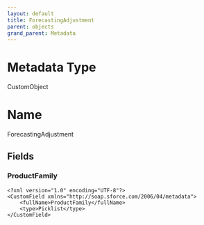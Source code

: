 ```yaml
---
layout: default
title: ForecastingAdjustment
parent: objects
grand_parent: Metadata
---
```

# Metadata Type
CustomObject

# Name
ForecastingAdjustment
## Fields
### ProductFamily

```
<?xml version="1.0" encoding="UTF-8"?>
<CustomField xmlns="http://soap.sforce.com/2006/04/metadata">
    <fullName>ProductFamily</fullName>
    <type>Picklist</type>
</CustomField>
```
